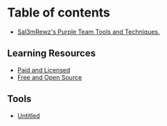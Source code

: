 # Table of contents

* [Sal3mRewz's Purple Team Tools and Techniques.](README.md)

## Learning Resources

* [Paid and Licensed](learning-resources/paid-and-licensed.md)
* [Free and Open Source](learning-resources/free-open-source.md)

## Tools

* [Untitled](tools/untitled.md)

